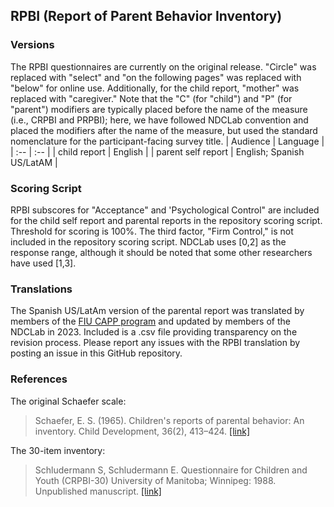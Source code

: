 ## RPBI (Report of Parent Behavior Inventory)

### Versions
The RPBI questionnaires are currently on the original release.  "Circle" was replaced with "select" and "on the following pages" was replaced with "below" for online use. Additionally, for the child report, "mother" was replaced with "caregiver."  Note that the "C" (for "child") and "P" (for "parent") modifiers are typically placed before the name of the measure (i.e., CRPBI and PRPBI); here, we have followed NDCLab convention and placed the modifiers after the name of the measure, but used the standard nomenclature for the participant-facing survey title.
| Audience | Language |
| :--  | :--  |
| child report | English  |
| parent self report | English; Spanish US/LatAM |


### Scoring Script
RPBI subscores for "Acceptance" and 'Psychological Control" are included for the child self report and parental reports in the repository scoring script. Threshold for scoring is 100%. The third factor, "Firm Control," is not included in the repository scoring script. NDCLab uses [0,2] as the response range, although it should be noted that some other researchers have used [1,3].


### Translations
The Spanish US/LatAm version of the parental report was translated by members of the [FIU CAPP program](https://capp.fiu.edu/) and updated by members of the NDCLab in 2023. Included is a .csv file providing transparency on the revision process. Please report any issues with the RPBI translation by posting an issue in this GitHub repository.


### References
The original Schaefer scale:
> Schaefer, E. S. (1965). Children's reports of parental behavior: An inventory. Child Development, 36(2), 413–424. [[link]](https://psycnet.apa.org/record/1965-12269-001)

The 30-item inventory:
> Schludermann S, Schludermann E. Questionnaire for Children and Youth (CRPBI-30) University of Manitoba; Winnipeg: 1988. Unpublished manuscript. [[link]](https://www.dropbox.com/sh/t9089pe97xdtpw8/AAC4dNx-aOwp7zM1xMDCGqpFa?dl=0)